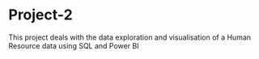 # Project-2
This project deals with the data exploration and visualisation of a Human Resource data using SQL and Power BI
